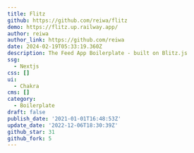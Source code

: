 ```yaml
---
title: Flitz
github: https://github.com/reiwa/flitz
demo: https://flitz.up.railway.app/
author: reiwa
author_link: https://github.com/reiwa
date: 2024-02-19T05:33:19.360Z
description: The Feed App Boilerplate - built on Blitz.js
ssg:
  - Nextjs
css: []
ui:
  - Chakra
cms: []
category:
  - Boilerplate
draft: false
publish_date: '2021-01-01T16:48:53Z'
update_date: '2022-12-06T18:30:39Z'
github_star: 31
github_fork: 5
---
```

